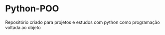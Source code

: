 # Python-POO
Repositório criado para projetos e estudos com python como programação voltada ao objeto 
